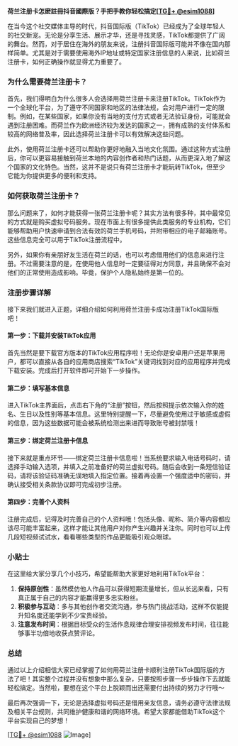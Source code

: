 **荷兰注册卡怎麽註冊抖音國際版？手把手教你轻松搞定[[TG💪+ @esim1088](https://t.me/s/esim1088)]**

在当今这个社交媒体主导的时代，抖音国际版（TikTok）已经成为了全球年轻人的社交新宠。无论是分享生活、展示才华，还是寻找灵感，TikTok都提供了广阔的舞台。然而，对于居住在海外的朋友来说，注册抖音国际版可能并不像在国内那样简单。尤其是对于需要使用海外IP地址或特定国家注册信息的人来说，比如荷兰注册卡，如何正确操作就显得尤为重要了。

### 为什么需要荷兰注册卡？

首先，我们得明白为什么很多人会选择用荷兰注册卡来注册TikTok。TikTok作为一个全球化平台，为了遵守不同国家和地区的法律法规，会对用户进行一定的限制。例如，在某些国家，如果你没有当地的支付方式或者无法验证身份，可能就会遇到注册困难。而荷兰作为欧洲经济较为发达的国家之一，拥有成熟的支付体系和较高的网络普及率，因此选择荷兰注册卡可以有效解决这些问题。

此外，使用荷兰注册卡还可以帮助你更好地融入当地文化氛围。通过这种方式注册后，你可以更容易接触到荷兰本地的内容创作者和热门话题，从而更深入地了解这个国家的文化特色。当然，这并不是说只有荷兰注册卡才能玩转TikTok，但至少它能为你提供更多的便利和支持。

### 如何获取荷兰注册卡？

那么问题来了，如何才能获得一张荷兰注册卡呢？其实方法有很多种，其中最常见的方式就是购买虚拟号码服务。现在市面上有很多提供此类服务的专业机构，它们能够帮助用户快速申请到合法有效的荷兰手机号码，并附带相应的电子邮箱账号。这些信息完全可以用于TikTok注册流程中。

另外，如果你有亲朋好友生活在荷兰的话，也可以考虑借用他们的信息来进行注册。不过需要注意的是，在使用他人信息时一定要征得对方同意，并且确保不会对他们的正常使用造成影响。毕竟，保护个人隐私始终是第一位的。

### 注册步骤详解

接下来我们就进入正题，详细介绍如何利用荷兰注册卡成功注册TikTok国际版吧！

#### 第一步：下载并安装TikTok应用

首先当然是要下载官方版本的TikTok应用程序啦！无论你是安卓用户还是苹果用户，都可以直接从各自的应用商店搜索“TikTok”关键词找到对应的应用程序并完成下载安装。完成后打开软件即可开始下一步操作。

#### 第二步：填写基本信息

进入TikTok主界面后，点击右下角的“注册”按钮，然后按照提示依次输入你的姓名、生日以及性别等基本信息。这里特别提醒一下，尽量避免使用过于敏感或虚假的信息，因为这些数据可能会被系统检测出来进而导致账号被封禁哦！

#### 第三步：绑定荷兰注册卡信息

接下来就是重点环节——绑定荷兰注册卡信息啦！当系统要求输入电话号码时，请选择手动输入选项，并填入之前准备好的荷兰虚拟号码。随后会收到一条短信验证码，请将该验证码准确无误地填入指定位置。接着再设置一个强度适中的密码，并确认接受相关条款协议即可完成初步注册。

#### 第四步：完善个人资料

注册完成后，记得及时完善自己的个人资料哦！包括头像、昵称、简介等内容都应该尽可能丰富起来，这样才能让其他用户对你产生兴趣并关注你。同时也可以上传几段短视频试试水，看看哪些类型的作品更能吸引观众眼球。

### 小贴士

在这里给大家分享几个小技巧，希望能帮助大家更好地利用TikTok平台：

1. **保持原创性**：虽然模仿他人作品可以获得短期流量增长，但从长远来看，只有真正属于自己的内容才能赢得更多忠实粉丝。
2. **积极参与互动**：多与其他创作者交流沟通，参与热门挑战活动，这样不仅能提升知名度还能学到不少宝贵经验。
3. **注意发布时间**：根据目标受众的生活作息规律合理安排视频发布时间，往往能够事半功倍地收获点赞评论。

### 总结

通过以上介绍相信大家已经掌握了如何用荷兰注册卡顺利注册TikTok国际版的方法了吧！其实整个过程并没有想象中那么复杂，只要按照步骤一步步操作下去就能轻松搞定。当然啦，要想在这个平台上脱颖而出还需要付出持续的努力才行哦～

最后再次强调一下，无论是选择虚拟号码还是借用亲友信息，请务必遵守法律法规及相关平台规则，共同维护健康和谐的网络环境。希望大家都能借助TikTok这个平台实现自己的梦想！

[[TG💪+ @esim1088](https://t.me/s/esim1088) ![Image](https://i.postimg.cc/4NQfJmqS/Snipaste-2025-05-13-00-14-12.png)]
